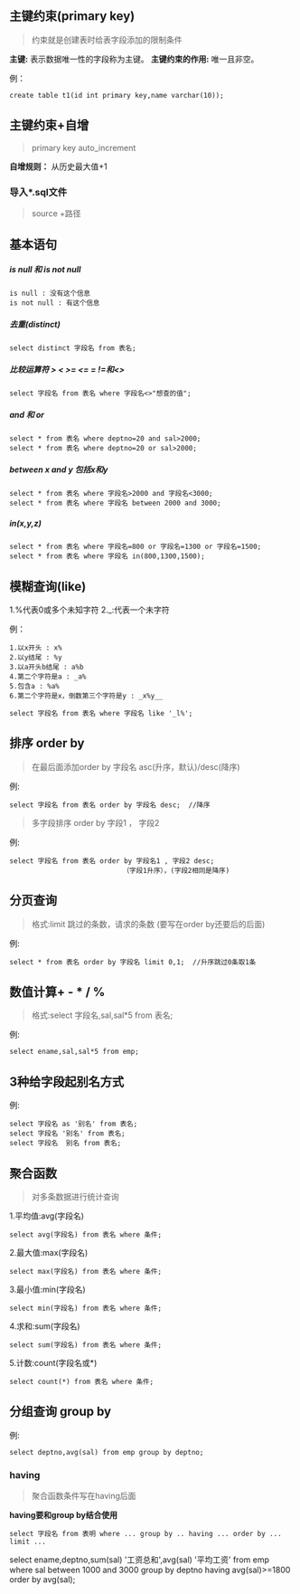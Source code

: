 ## 主键约束(primary key)

>约束就是创建表时给表字段添加的限制条件

**主键:** 表示数据唯一性的字段称为主键。
**主键约束的作用:** 唯一且非空。

例：
```
create table t1(id int primary key,name varchar(10));
```

## 主键约束+自增

>primary key auto_increment

**自增规则：** 从历史最大值+1

### 导入*.sql文件

>source  +路径

## 基本语句

##### is null 和 is not null

	is null : 没有这个信息
    is not null : 有这个信息

##### 去重(distinct)

	select distinct 字段名 from 表名;

##### 比较运算符 > < >= <= = !=和<>

	select 字段名 from 表名 where 字段名<>"想查的值";

##### and 和 or
	
    select * from 表名 where deptno=20 and sal>2000;
	select * from 表名 where deptno=20 or sal>2000;

##### between x and y 包括x和y

	select * from 表名 where 字段名>2000 and 字段名<3000;
	select * from 表名 where 字段名 between 2000 and 3000;

##### in(x,y,z)

	select * from 表名 where 字段名=800 or 字段名=1300 or 字段名=1500;
	select * from 表名 where 字段名 in(800,1300,1500);

## 模糊查询(like)

1.%代表0或多个未知字符
2._:代表一个未字符

例：
```
1.以x开头 : x%
2.以y结尾 : %y
3.以a开头b结尾 : a%b
4.第二个字符是a : _a%
5.包含a : %a%
6.第二个字符是x，倒数第三个字符是y : _x%y__

select 字段名 from 表名 where 字段名 like '_l%';
```

## 排序 order by

>在最后面添加order by 字段名 asc(升序，默认)/desc(降序)

例:
```
select 字段名 from 表名 order by 字段名 desc;  //降序
```

>多字段排序 order by 字段1 ， 字段2

例:
```
select 字段名 from 表名 order by 字段名1 , 字段2 desc;
                            （字段1升序），(字段2相同是降序)
```

## 分页查询

>格式:limit 跳过的条数，请求的条数  (要写在order by还要后的后面)

例:
```
select * from 表名 order by 字段名 limit 0,1;  //升序跳过0条取1条
```

## 数值计算+ - * / %

>格式:select 字段名,sal,sal*5 from 表名;

例:
```
select ename,sal,sal*5 from emp;
```

## 3种给字段起别名方式

例:
```
select 字段名 as '别名' from 表名;
select 字段名 '别名' from 表名;
select 字段名  别名 from 表名;
```

## 聚合函数

>对多条数据进行统计查询

1.平均值:avg(字段名)

	select avg(字段名) from 表名 where 条件;
	
2.最大值:max(字段名)

	select max(字段名) from 表名 where 条件;

3.最小值:min(字段名)

	select min(字段名) from 表名 where 条件;

4.求和:sum(字段名)

	select sum(字段名) from 表名 where 条件;

5.计数:count(字段名或*)

	select count(*) from 表名 where 条件;

## 分组查询 group by

例:
```
select deptno,avg(sal) from emp group by deptno;
```

### having

>聚合函数条件写在having后面

**having要和group by结合使用**

```
select 字段名 from 表明 where ... group by .. having ... order by ... limit ...
```

select ename,deptno,sum(sal) '工资总和',avg(sal) '平均工资' from emp where sal between 1000 and 3000 group by deptno having avg(sal)>=1800 order by avg(sal);
















